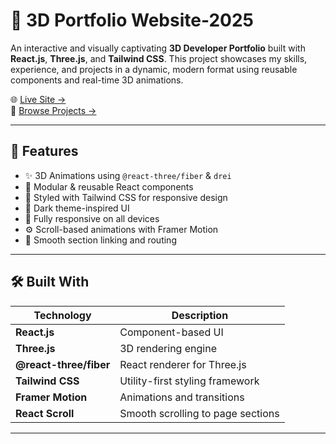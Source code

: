 # 💼 3D Portfolio Website-2025

An interactive and visually captivating **3D Developer Portfolio** built with **React.js**, **Three.js**, and **Tailwind CSS**. This project showcases my skills, experience, and projects in a dynamic, modern format using reusable components and real-time 3D animations.

🌐 [Live Site →](https://03mrinmoy-portfolio.netlify.app/)  
📁 [Browse Projects →](https://github.com/Mrinmoy03)

---


## 🚀 Features

- ✨ 3D Animations using `@react-three/fiber` & `drei`
- 🧩 Modular & reusable React components
- 🎨 Styled with Tailwind CSS for responsive design
- 🌙 Dark theme-inspired UI
- 📱 Fully responsive on all devices
- ⚙️ Scroll-based animations with Framer Motion
- 🔗 Smooth section linking and routing

---

## 🛠️ Built With

| Technology     | Description                             |
|----------------|-----------------------------------------|
| **React.js**   | Component-based UI                      |
| **Three.js**   | 3D rendering engine                     |
| **@react-three/fiber** | React renderer for Three.js       |
| **Tailwind CSS** | Utility-first styling framework        |
| **Framer Motion** | Animations and transitions           |
| **React Scroll** | Smooth scrolling to page sections     |

---


